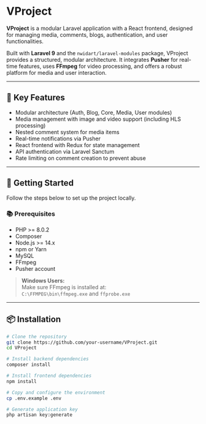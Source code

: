 # VProject

**VProject** is a modular Laravel application with a React frontend, designed for managing media, comments, blogs, authentication, and user functionalities.

Built with **Laravel 9** and the `nwidart/laravel-modules` package, VProject provides a structured, modular architecture. It integrates **Pusher** for real-time features, uses **FFmpeg** for video processing, and offers a robust platform for media and user interaction.

---

## 🔑 Key Features

-   Modular architecture (Auth, Blog, Core, Media, User modules)
-   Media management with image and video support (including HLS processing)
-   Nested comment system for media items
-   Real-time notifications via Pusher
-   React frontend with Redux for state management
-   API authentication via Laravel Sanctum
-   Rate limiting on comment creation to prevent abuse

---

## 🚀 Getting Started

Follow the steps below to set up the project locally.

### 📚 Prerequisites

-   PHP >= 8.0.2
-   Composer
-   Node.js >= 14.x
-   npm or Yarn
-   MySQL
-   FFmpeg
-   Pusher account

> **Windows Users:**  
> Make sure FFmpeg is installed at:  
> `C:\FFMPEG\bin\ffmpeg.exe` and `ffprobe.exe`

---

## 📦 Installation

```bash
# Clone the repository
git clone https://github.com/your-username/VProject.git
cd VProject

# Install backend dependencies
composer install

# Install frontend dependencies
npm install

# Copy and configure the environment
cp .env.example .env

# Generate application key
php artisan key:generate
```
